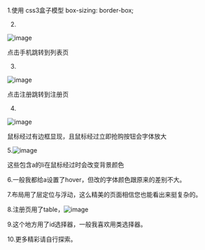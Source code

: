1.使用 css3盒子模型 box-sizing: border-box;

2.
![image](https://github.com/user-attachments/assets/6aa5fd0c-c4cd-43a8-a7e6-26cda26aab0c)

点击手机跳转到列表页

3.
![image](https://github.com/user-attachments/assets/2f883895-34a8-4636-a178-625a41535f90)

点击注册跳转到注册页

4.
![image](https://github.com/user-attachments/assets/5407bff3-62c5-4a32-b267-b3982684e4f2)

鼠标经过有边框显现，且鼠标经过立即抢购按钮会字体放大

5.![image](https://github.com/user-attachments/assets/a05b9683-a863-43ea-8347-9f440c712f93)

这些包含a的li在鼠标经过时会改变背景颜色

6.一般我都给a设置了hover，但改的字体颜色跟原来的差别不大。

7.布局用了层定位与浮动，这么精美的页面相信您也能看出来挺复杂的。

8.注册页用了table，![image](https://github.com/user-attachments/assets/045a76cb-a912-48a7-9e01-7b90c678b46c)


9.这个地方用了id选择器，一般我喜欢用类选择器。

10.更多精彩请自行探索。


